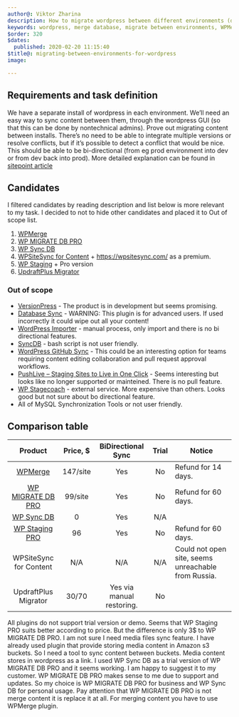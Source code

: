 ```yaml
---
author@: Viktor Zharina
description: How to migrate wordpress between different environments (dev, staging, production)
keywords: wordpress, merge database, migrate between environments, WPMerge, WP MIGRATE DB PRO, WP Sync DB, WP Staging PRO
$order: 320
$dates:
  published: 2020-02-20 11:15:40
$title@: migrating-between-environments-for-wordpress
image: 

---
```


## Requirements and task definition

We have a separate install of wordpress in each environment. We’ll need an easy way to sync content between them, through the wordpress GUI (so that this can be done by nontechnical admins).
Prove out migrating content between installs. There’s no need to be able to integrate multiple versions or resolve conflicts, but if it’s possible to detect a conflict that would be nice.
This should be able to be bi-directional (from eg prod environment into dev or from dev back into prod).
More detailed explanation can be found in [sitepoint article](https://www.sitepoint.com/synchronize-wordpress-live-development-databases/)

## Candidates
I filtered candidates by reading description and list below is more relevant to my task. I decided to not to 
hide other candidates and placed it to Out of scope list.
  
1. [WPMerge](https://wpmerge.io/)
2. [WP MIGRATE DB PRO](https://deliciousbrains.com/wp-migrate-db-pro/)
3. [WP Sync DB](http://wp-sync-db.github.io/)
4. [WPSiteSync for Content](https://wordpress.org/plugins/wpsitesynccontent/) + https://wpsitesync.com/ as a premium.
5. [WP Staging](https://wordpress.org/plugins/wp-staging/) + Pro version
6. [UpdraftPlus Migrator](https://updraftplus.com/migrator/)

### Out of scope
* [VersionPress](https://versionpress.net/) - The product is in development but seems promising.
* [Database Sync](https://wordpress.org/plugins/database-sync/) - WARNING: This plugin is for advanced users. If used incorrectly it could wipe out all your content!
* [WordPress Importer](https://wordpress.org/plugins/wordpress-importer/) - manual process, only import and there is no bi directional features.
* [SyncDB](https://github.com/jplew/SyncDB) - bash script is not user friendly.
* [WordPress GitHub Sync](https://wordpress.org/plugins/wp-github-sync/) - This could be an interesting option for teams requiring content editing collaboration and pull request approval workflows.
* [PushLive – Staging Sites to Live in One Click](https://wordpress.org/plugins/pushlive/) - Seems interesting but looks like no longer supported or mainteined. There is no pull feature.
* [WP Stagecoach](https://wpstagecoach.com/pricing/) - external service. More expensive than others. Looks good but not sure about bo directional feature.
* All of MySQL Synchronization Tools or not user friendly.


## Comparison table

|         Product        | Price, $ |     BiDirectional Sync    | Trial | Notice                                              |
|:----------------------:|:--------:|:-------------------------:|:-----:|-----------------------------------------------------|
|         [WPMerge](https://youtu.be/lEnGhHa6f1c?t=92)        | 147/site |            Yes            |   No  | Refund for 14 days.                                 |
|    [WP MIGRATE DB PRO](https://youtu.be/8u_kX5d78Bs)   |  99/site |            Yes            |   No  | Refund for 60 days.                                 |
|       [WP Sync DB](https://wp-sync-db.github.io/#videos)       |     0    |            Yes            |  N/A  |                                                     |
|     [WP Staging PRO](https://youtu.be/V9zkyluQJp4)     |    96    |            Yes            |   No  | Refund for 60 days.                                 |
| WPSiteSync for Content |    N/A   |            N/A            |  N/A  | Could not open site, seems unreachable from Russia. |
|  UpdraftPlus Migrator  |   30/70  | Yes via manual restoring. |   No  |                                                     |

All plugins do not support trial version or demo. Seems that WP Staging PRO suits better according to price. But the difference is only 3$ to WP MIGRATE DB PRO.
I am not sure I need media files sync feature. I have already used plugin that provide storing media content in Amazon s3 buckets. 
So I need a tool to sync content between buckets. Media content stores in wordpress as a link.
I used WP Sync DB as a trial version of WP MIGRATE DB PRO and it seems working. I am happy to suggest it to my customer.
WP MIGRATE DB PRO makes sense to me due to support and updates. So my choice is WP MIGRATE DB PRO for business and
WP Sync DB for personal usage.
Pay attention that WP MIGRATE DB PRO is not merge content it is replace it at all. For merging content you have to use WPMerge plugin.